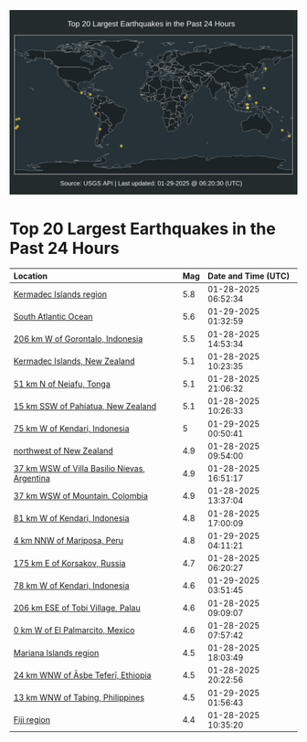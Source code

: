 ![Map](./map.png)

# Top 20 Largest Earthquakes in the Past 24 Hours

| Location | Mag | Date and Time (UTC) |
|:---|:---|:---|
| [Kermadec Islands region](https://earthquake.usgs.gov/earthquakes/eventpage/us6000pmqw) | 5.8 | 01-28-2025 06:52:34 |
| [South Atlantic Ocean](https://earthquake.usgs.gov/earthquakes/eventpage/us7000p9qx) | 5.6 | 01-29-2025 01:32:59 |
| [206 km W of Gorontalo, Indonesia](https://earthquake.usgs.gov/earthquakes/eventpage/us6000pmsr) | 5.5 | 01-28-2025 14:53:34 |
| [Kermadec Islands, New Zealand](https://earthquake.usgs.gov/earthquakes/eventpage/us6000pmrw) | 5.1 | 01-28-2025 10:23:35 |
| [51 km N of Neiafu, Tonga](https://earthquake.usgs.gov/earthquakes/eventpage/us7000p9p7) | 5.1 | 01-28-2025 21:06:32 |
| [15 km SSW of Pahiatua, New Zealand](https://earthquake.usgs.gov/earthquakes/eventpage/us6000pmru) | 5.1 | 01-28-2025 10:26:33 |
| [75 km W of Kendari, Indonesia](https://earthquake.usgs.gov/earthquakes/eventpage/us7000p9qm) | 5 | 01-29-2025 00:50:41 |
| [northwest of New Zealand](https://earthquake.usgs.gov/earthquakes/eventpage/us6000pmrp) | 4.9 | 01-28-2025 09:54:00 |
| [37 km WSW of Villa Basilio Nievas, Argentina](https://earthquake.usgs.gov/earthquakes/eventpage/us7000p9n5) | 4.9 | 01-28-2025 16:51:17 |
| [37 km WSW of Mountain, Colombia](https://earthquake.usgs.gov/earthquakes/eventpage/us6000pmsg) | 4.9 | 01-28-2025 13:37:04 |
| [81 km W of Kendari, Indonesia](https://earthquake.usgs.gov/earthquakes/eventpage/us7000p9n3) | 4.8 | 01-28-2025 17:00:09 |
| [4 km NNW of Mariposa, Peru](https://earthquake.usgs.gov/earthquakes/eventpage/us7000p9rj) | 4.8 | 01-29-2025 04:11:21 |
| [175 km E of Korsakov, Russia](https://earthquake.usgs.gov/earthquakes/eventpage/us6000pmqt) | 4.7 | 01-28-2025 06:20:27 |
| [78 km W of Kendari, Indonesia](https://earthquake.usgs.gov/earthquakes/eventpage/us7000p9rh) | 4.6 | 01-29-2025 03:51:45 |
| [206 km ESE of Tobi Village, Palau](https://earthquake.usgs.gov/earthquakes/eventpage/us6000pmri) | 4.6 | 01-28-2025 09:09:07 |
| [0 km W of El Palmarcito, Mexico](https://earthquake.usgs.gov/earthquakes/eventpage/us6000pmr8) | 4.6 | 01-28-2025 07:57:42 |
| [Mariana Islands region](https://earthquake.usgs.gov/earthquakes/eventpage/us7000p9nd) | 4.5 | 01-28-2025 18:03:49 |
| [24 km WNW of Āsbe Teferī, Ethiopia](https://earthquake.usgs.gov/earthquakes/eventpage/us7000p9p0) | 4.5 | 01-28-2025 20:22:56 |
| [13 km WNW of Tabing, Philippines](https://earthquake.usgs.gov/earthquakes/eventpage/us7000p9r3) | 4.5 | 01-29-2025 01:56:43 |
| [Fiji region](https://earthquake.usgs.gov/earthquakes/eventpage/us6000pmry) | 4.4 | 01-28-2025 10:35:20 |
